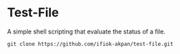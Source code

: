 # Test-File

A simple shell scripting that evaluate the status of a file.

	git clone https://github.com/ifiok-akpan/test-file.git


